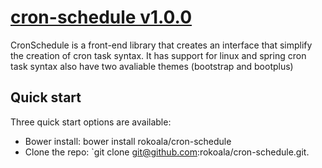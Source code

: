 # [cron-schedule v1.0.0](https://github.com/rokoala/cron-schedule)

CronSchedule is a front-end library that creates an interface that simplify the creation of cron task syntax. It has support for linux and spring cron task syntax also have two avaliable themes (bootstrap and bootplus) 

## Quick start

Three quick start options are available:

* Bower install: bower install rokoala/cron-schedule
* Clone the repo: `git clone git@github.com:rokoala/cron-schedule.git.

